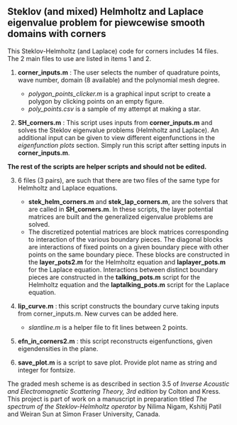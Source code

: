 ## Steklov (and mixed) Helmholtz and Laplace eigenvalue problem for piewcewise smooth domains with corners
This Steklov-Helmholtz (and Laplace) code for corners includes 14 files. The 2 main files to use are listed in items 1 and 2.

1. **corner_inputs.m** : The user selects the number of quadrature points, wave number, domain (8 available) and the polynomial mesh degree.
   - *polygon_points_clicker.m* is a graphical input script to create a polygon by clicking points on an empty figure.
   - *poly_points.csv* is a sample of my attempt at making a star.
 
2. **SH_corners.m** : This script uses inputs from **corner_inputs.m** and solves the Steklov eigenvalue problems (Helmholtz and Laplace). 
An additional input can be given to view different eigenfunctions in the *eigenfunction plots* section. Simply run this script after setting inputs in **corner_inputs.m**.

**The rest of the scripts are helper scripts and should not be edited.**

3. 6 files (3 pairs), are such that there are two files of the same type for Helmholtz and Laplace equations. 
   - **stek_helm_corners.m** and **stek_lap_corners.m**, are the solvers that are called in **SH_corners.m**. In these scripts, 
     the layer potential matrices are built and the generalized eigenvalue problems are solved. 
   - The discretized potential matrices are block matrices corresponding to interaction of the various boundary pieces. 
     The diagonal blocks are interactions of fixed points on a given boundary piece with other points on the same boundary piece. 
     These blocks are constructed in the **layer_pots2.m** for the Helmholtz equation and **laplayer_pots.m** for the Laplace equation. 
     Interactions between distinct boundary pieces are constructed in the **talking_pots.m** script for the Helmholtz equation and the 
     **laptalking_pots.m** script for the Laplace equation. 

4. **lip_curve.m** : this script constructs the boundary curve taking inputs from corner_inputs.m. New curves can be added here.
   - *slantline.m* is a helper file to fit lines between 2 points.

5. **efn_in_corners2.m** : this script reconstructs eigenfunctions, given eigendensities in the plane.
6. **save_plot.m** is a script to save plot. Provide plot name as string and integer for fontsize.

The graded mesh scheme is as described in section 3.5 of *Inverse Acoustic and Electromagnetic Scattering Theory, 3rd edition* by Colton and Kress. 
This project is part of work on a manuscript in preparation titled *The spectrum of the Steklov-Helmholtz operator* by Nilima Nigam, Kshitij Patil and Weiran Sun at Simon Fraser University, Canada.  
